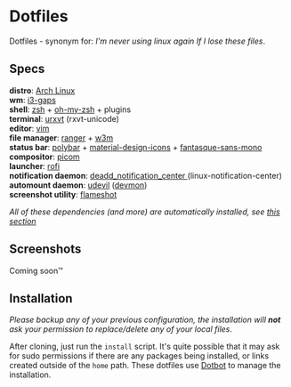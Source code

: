 # Dotfiles
Dotfiles - synonym for: *I'm never using linux again If I lose these files*.


## Specs
**distro**: [Arch Linux](https://www.archlinux.org/)  
**wm**: [i3-gaps](https://github.com/Airblader/i3)  
**shell**: [zsh](https://www.zsh.org/) + [oh-my-zsh](https://github.com/ohmyzsh/ohmyzsh) + plugins  
**terminal**: [urxvt](https://github.com/exg/rxvt-unicode) (rxvt-unicode)  
**editor**: [vim](https://github.com/vim/vim)  
**file manager**: [ranger](https://github.com/ranger/ranger) + [w3m](https://github.com/tats/w3m)  
**status bar**: [polybar](https://github.com/polybar/polybar) + [material-design-icons](https://github.com/google/material-design-icons) + [fantasque-sans-mono](https://github.com/belluzj/fantasque-sans)  
**compositor**: [picom](https://github.com/ibhagwan/picom)  
**launcher**: [rofi](https://github.com/davatorium/rofi)  
**notification daemon**: [deadd_notification_center ](https://github.com/phuhl/linux_notification_center)(linux-notification-center)  
**automount daemon**: [udevil](https://github.com/IgnorantGuru/udevil) ([devmon](https://github.com/bonomani/devmon))  
**screenshot utility**: [flameshot](https://github.com/flameshot-org/flameshot) 

*All of these dependencies (and more) are automatically installed, see [this section](#Installation)*  

## Screenshots
Coming soon™

## Installation
*Please backup any of your previous configuration, the installation will* ***not*** *ask your permission to replace/delete any of your local files*.

After cloning, just run the `install` script. It's quite possible that it may ask for sudo permissions if there are any packages being installed, or links created outside of the `home` path.
These dotfiles use [Dotbot](https://github.com/anishathalye/dotbot "github.com/anishathalye/dotbot") to manage the installation.
